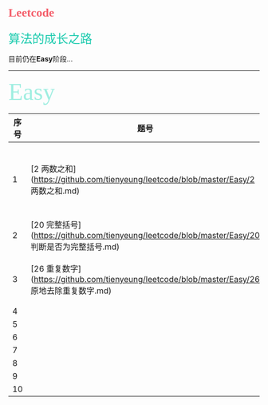 # <font face="微软雅黑" color="F4606C" size=5>Leetcode</font>
<font face="微软雅黑" color="19CAAD" size=5> 算法的成长之路</font>

目前仍在**Easy**阶段...

---



<font face="STCAIYUN" color="A0EEE1" size=10> Easy</font>

| 序号 | 题号                                                         | 语言   | 标签          |
| ---- | ------------------------------------------------------------ | ------ | ------------- |
| 1    | [2 两数之和](https://github.com/tienyeung/leetcode/blob/master/Easy/2 两数之和.md) | python | 双指针/哈希表 |
| 2    | [20 完整括号](https://github.com/tienyeung/leetcode/blob/master/Easy/20 判断是否为完整括号.md) | python | 栈            |
| 3    | [26 重复数字](https://github.com/tienyeung/leetcode/blob/master/Easy/26 原地去除重复数字.md) | python | 快慢指针      |
| 4    |                                                              |        |               |
| 5    |                                                              |        |               |
| 6    |                                                              |        |               |
| 7    |                                                              |        |               |
| 8    |                                                              |        |               |
| 9    |                                                              |        |               |
| 10   |                                                              |        |               |

